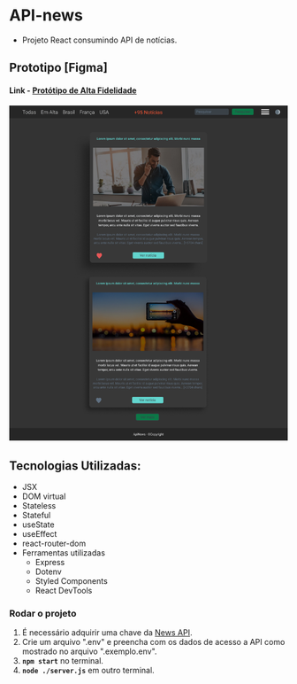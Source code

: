 # API-news

- Projeto React consumindo API de notícias.

## Prototipo [Figma]
#### Link - [Protótipo de Alta Fidelidade]( https://www.figma.com/file/HmSSPYeq0xJLAZktqFeIvz/Apinews?node-id=1%3A7)


![Imagém da página desktop](https://github.com/carlos-souza-dev/apinews/blob/master/src/assets/Dark-Desktop.jpg)

## Tecnologias Utilizadas:

- JSX
- DOM virtual
- Stateless
- Stateful
- useState
- useEffect
- react-router-dom
- Ferramentas utilizadas
  - Express
  - Dotenv
  - Styled Components
  - React DevTools

### Rodar o projeto

1. É necessário adquirir uma chave da [News API](https://newsapi.org/).
2. Crie um arquivo ".env" e preencha com os dados de acesso a API como mostrado no arquivo ".exemplo.env".
3. **`npm start`** no terminal.
4. **`node ./server.js`** em outro terminal.